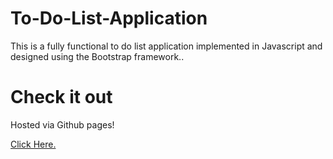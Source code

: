 # To-Do-List-Application
<p>
This is a fully functional to do list application implemented in Javascript and designed using the Bootstrap framework..
</p>

# Check it out

Hosted via Github pages!

<a href='https://jamesgeorge007.github.io/To-Do-List-Application/'> Click Here. </a>
